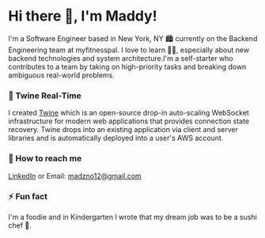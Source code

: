 # Hi there 👋, I'm Maddy! 

I'm a Software Engineer based in New York, NY 🏙 currently on the Backend Engineering team at myfitnesspal. I love to learn 👩‍💻, especially about new backend technologies and system architecture.I'm a self-starter who contributes to a team by taking on high-priority tasks and breaking down ambiguous real-world problems. 

### 🚀 Twine Real-Time 

I created [Twine](https://twine-realtime.github.io/) which is an open-source drop-in auto-scaling WebSocket infrastructure for modern web applications that provides 
connection state recovery. Twine drops into an existing application via client and server libraries and is automatically deployed into a user's AWS
account.

### 📧 How to reach me 
[LinkedIn](https://www.linkedin.com/in/maddywoodrum/) or Email: madzno12@gmail.com

### ⚡ Fun fact 
I'm a foodie and in Kindergarten I wrote that my dream job was to be a sushi chef 🍣. 

